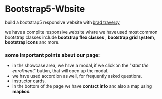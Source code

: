 # Bootstrap5-Wbsite
build a bootstrap5 responsive website with [brad traversy](https://www.youtube.com/watch?v=4sosXZsdy-s)

we have a complite responsive website where we have used most common bootstrap classes include **bootstrap flex classes** , **bootstrap grid system**,
**bootstrap icons**  and more.

### some important points about our page:
- in the showcase area, we have a modal, if we click on the "*start the enrollment*" button, that will open up the modal.
- we have used accordion as well, for frequently asked questions.
- instructor cards.
- in the bottom of the page we have **contact info** and also a map using **mapbox**.

